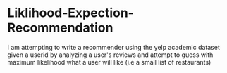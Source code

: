 Liklihood-Expection-Recommendation
==================================

I am attempting to write a recommender using the yelp academic dataset given a userid by analyzing a user's reviews and attempt to guess with maximum likelihood what  a user will like (i.e a small list of restaurants)
